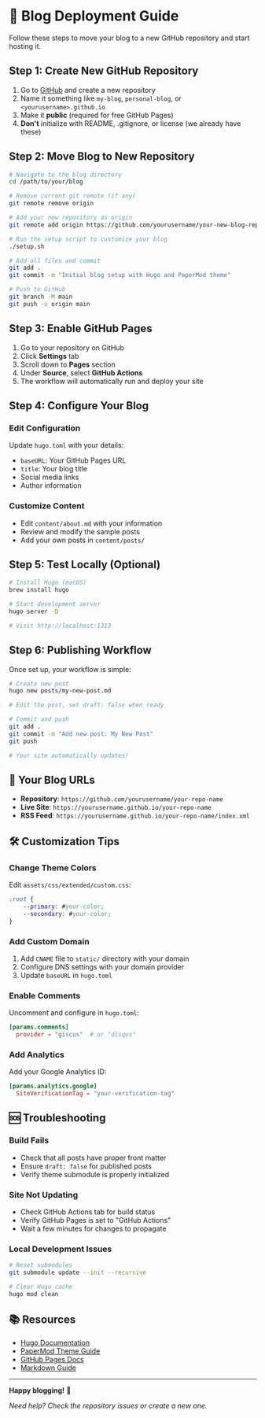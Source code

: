 # 🚀 Blog Deployment Guide

Follow these steps to move your blog to a new GitHub repository and start hosting it.

## Step 1: Create New GitHub Repository

1. Go to [GitHub](https://github.com) and create a new repository
2. Name it something like `my-blog`, `personal-blog`, or `<yourusername>.github.io`
3. Make it **public** (required for free GitHub Pages)
4. **Don't** initialize with README, .gitignore, or license (we already have these)

## Step 2: Move Blog to New Repository

```bash
# Navigate to the blog directory
cd /path/to/your/blog

# Remove current git remote (if any)
git remote remove origin

# Add your new repository as origin
git remote add origin https://github.com/yourusername/your-new-blog-repo.git

# Run the setup script to customize your blog
./setup.sh

# Add all files and commit
git add .
git commit -m "Initial blog setup with Hugo and PaperMod theme"

# Push to GitHub
git branch -M main
git push -u origin main
```

## Step 3: Enable GitHub Pages

1. Go to your repository on GitHub
2. Click **Settings** tab
3. Scroll down to **Pages** section
4. Under **Source**, select **GitHub Actions**
5. The workflow will automatically run and deploy your site

## Step 4: Configure Your Blog

### Edit Configuration
Update `hugo.toml` with your details:
- `baseURL`: Your GitHub Pages URL
- `title`: Your blog title
- Social media links
- Author information

### Customize Content
- Edit `content/about.md` with your information
- Review and modify the sample posts
- Add your own posts in `content/posts/`

## Step 5: Test Locally (Optional)

```bash
# Install Hugo (macOS)
brew install hugo

# Start development server
hugo server -D

# Visit http://localhost:1313
```

## Step 6: Publishing Workflow

Once set up, your workflow is simple:

```bash
# Create new post
hugo new posts/my-new-post.md

# Edit the post, set draft: false when ready

# Commit and push
git add .
git commit -m "Add new post: My New Post"
git push

# Your site automatically updates!
```

## 🎯 Your Blog URLs

- **Repository**: `https://github.com/yourusername/your-repo-name`
- **Live Site**: `https://yourusername.github.io/your-repo-name`
- **RSS Feed**: `https://yourusername.github.io/your-repo-name/index.xml`

## 🛠️ Customization Tips

### Change Theme Colors
Edit `assets/css/extended/custom.css`:
```css
:root {
    --primary: #your-color;
    --secondary: #your-color;
}
```

### Add Custom Domain
1. Add `CNAME` file to `static/` directory with your domain
2. Configure DNS settings with your domain provider
3. Update `baseURL` in `hugo.toml`

### Enable Comments
Uncomment and configure in `hugo.toml`:
```toml
[params.comments]
  provider = "giscus"  # or "disqus"
```

### Add Analytics
Add your Google Analytics ID:
```toml
[params.analytics.google]
  SiteVerificationTag = "your-verification-tag"
```

## 🆘 Troubleshooting

### Build Fails
- Check that all posts have proper front matter
- Ensure `draft: false` for published posts
- Verify theme submodule is properly initialized

### Site Not Updating
- Check GitHub Actions tab for build status
- Verify GitHub Pages is set to "GitHub Actions"
- Wait a few minutes for changes to propagate

### Local Development Issues
```bash
# Reset submodules
git submodule update --init --recursive

# Clear Hugo cache
hugo mod clean
```

## 📚 Resources

- [Hugo Documentation](https://gohugo.io/documentation/)
- [PaperMod Theme Guide](https://github.com/adityatelange/hugo-PaperMod/wiki)
- [GitHub Pages Docs](https://docs.github.com/en/pages)
- [Markdown Guide](https://www.markdownguide.org/)

---

**Happy blogging!** 🎉

*Need help? Check the repository issues or create a new one.*

